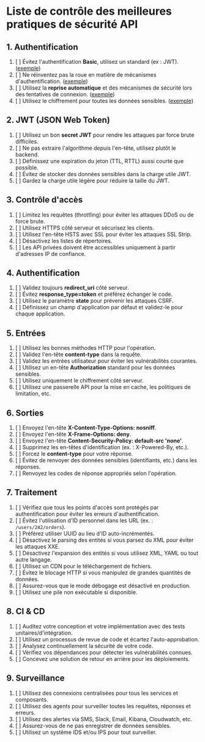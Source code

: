 # Liste de contrôle des meilleures pratiques de sécurité API

## 1. Authentification

1. [ ] Évitez l'authentification **Basic**, utilisez un standard (ex : JWT). ([exemple](exemples/01-jwt-fastapi.md))
2. [ ] Ne réinventez pas la roue en matière de mécanismes d'authentification. ([exemple](exemples/02-ne-pas-reinventer-la-roue.md))
3. [ ] Utilisez la **reprise automatique** et des mécanismes de sécurité lors des tentatives de connexion. ([exemple](exemples/03-limite-tentatives-et-blocage.md))
4. [ ] Utilisez le chiffrement pour toutes les données sensibles. ([exemple](exemples/04-utiliser-chiffrement.md))

## 2. JWT (JSON Web Token)

1. [ ] Utilisez un bon **secret JWT** pour rendre les attaques par force brute difficiles.
2. [ ] Ne pas extraire l'algorithme depuis l'en-tête, utilisez plutôt le backend.
3. [ ] Définissez une expiration du jeton (TTL, RTTL) aussi courte que possible.
4. [ ] Évitez de stocker des données sensibles dans la charge utile JWT.
5. [ ] Gardez la charge utile légère pour réduire la taille du JWT.

## 3. Contrôle d'accès

1. [ ] Limitez les requêtes (throttling) pour éviter les attaques DDoS ou de force brute.
2. [ ] Utilisez HTTPS côté serveur et sécurisez les clients.
3. [ ] Utilisez l'en-tête HSTS avec SSL pour éviter les attaques SSL Strip.
4. [ ] Désactivez les listes de répertoires.
5. [ ] Les API privées doivent être accessibles uniquement à partir d'adresses IP de confiance.

## 4. Authentification

1. [ ] Validez toujours **redirect_uri** côté serveur.
2. [ ] Évitez **response_type=token** et préférez échanger le code.
3. [ ] Utilisez le paramètre **state** pour prévenir les attaques CSRF.
4. [ ] Définissez un champ d'application par défaut et validez-le pour chaque application.

## 5. Entrées

1. [ ] Utilisez les bonnes méthodes HTTP pour l'opération.
2. [ ] Validez l'en-tête **content-type** dans la requête.
3. [ ] Validez les entrées utilisateur pour éviter les vulnérabilités courantes.
4. [ ] Utilisez un en-tête **Authorization** standard pour les données sensibles.
5. [ ] Utilisez uniquement le chiffrement côté serveur.
6. [ ] Utilisez une passerelle API pour la mise en cache, les politiques de limitation, etc.

## 6. Sorties

1. [ ] Envoyez l'en-tête **X-Content-Type-Options: nosniff**.
2. [ ] Envoyez l'en-tête **X-Frame-Options: deny**.
3. [ ] Envoyez l'en-tête **Content-Security-Policy: default-src 'none'**.
4. [ ] Supprimez les en-têtes d'identification (ex. : X-Powered-By, etc.).
5. [ ] Forcez le **content-type** pour votre réponse.
6. [ ] Évitez de renvoyer des données sensibles (identifiants, etc.) dans les réponses.
7. [ ] Renvoyez les codes de réponse appropriés selon l'opération.

## 7. Traitement

1. [ ] Vérifiez que tous les points d'accès sont protégés par authentification pour éviter les erreurs d'authentification.
2. [ ] Évitez l'utilisation d'ID personnel dans les URL (ex. : `/users/242/orders`).
3. [ ] Préférez utiliser UUID au lieu d'ID auto-incrémentés.
4. [ ] Désactivez le parsing des entités si vous parsez du XML pour éviter les attaques XXE.
5. [ ] Désactivez l'expansion des entités si vous utilisez XML, YAML ou tout autre langage.
6. [ ] Utilisez un CDN pour le téléchargement de fichiers.
7. [ ] Évitez le blocage HTTP si vous manipulez de grandes quantités de données.
8. [ ] Assurez-vous que le mode débogage est désactivé en production.
9. [ ] Utilisez une pile non exécutable si disponible.

## 8. CI & CD

1. [ ] Auditez votre conception et votre implémentation avec des tests unitaires/d'intégration.
2. [ ] Utilisez un processus de revue de code et écartez l'auto-approbation.
3. [ ] Analysez continuellement la sécurité de votre code.
4. [ ] Vérifiez vos dépendances pour détecter les vulnérabilités connues.
5. [ ] Concevez une solution de retour en arrière pour les déploiements.

## 9. Surveillance

1. [ ] Utilisez des connexions centralisées pour tous les services et composants.
2. [ ] Utilisez des agents pour surveiller toutes les requêtes, réponses et erreurs.
3. [ ] Utilisez des alertes via SMS, Slack, Email, Kibana, Cloudwatch, etc.
4. [ ] Assurez-vous de ne pas enregistrer de données sensibles.
5. [ ] Utilisez un système IDS et/ou IPS pour tout surveiller.
